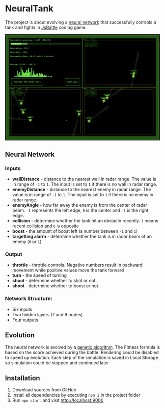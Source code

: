 # NeuralTank
The project is about evolving a [neural network](https://en.wikipedia.org/wiki/Neural_network) that successfully controls a tank and fights in [JsBattle](https://jsbattle.jmrlab.com) coding game.

![Screenshot](./screenshot.png)

## Neural Network
### Inputs
- **wallDistance** - distance to the nearest wall in radar range. The value is in range of `-1` to `1`. The input is set to `1` if there is no wall in radar range.
- **enemyDistance** - distance to the nearest enemy in radar range. The value is in range of `-1` to `1`. The input is set to `1` if there is no enemy in radar range.
- **enemyAngle** - how far away the enemy is from the center of radar beam. `-1` represents the left edge, `0` is the center and `-1` is the right edge.
- **collision** - determine whether the tank hit an obstacle recently. `1` means recent collision and `0` is opposite
- **boost** - the amount of boost left (a number between `-1` and `1`)
- **targetting alarm** - determine whether the tank is in radar beam of an enemy (`0` or `1`)

### Output
- **throttle** - throttle controls. Negative numbers result in backward movement while positive values move the tank forward
- **turn** - the speed of turning
- **shoot** - determine whether to shot or not.
- **shoot** - determine whether to boost or not.

### Network Structure:
- Six inputs
- Two hidden layers (7 and 6 nodes)
- Four outputs

## Evolution
The neural network is evolved by a [genetic algorithm](https://en.wikipedia.org/wiki/Genetic_algorithm). The Fitness formula is based on the score achieved during the battle. Rendering could be disabled to speed up evolution. Each step of the simulation is saved in Local Storage so simulation could be stopped and continued later

## Installation
1. Download sources from GitHub
2. Install all dependencies by executing `npm i` in the project folder
3. Run `npm start` and visit [http://localhost:9000](http://localhost:9000)
